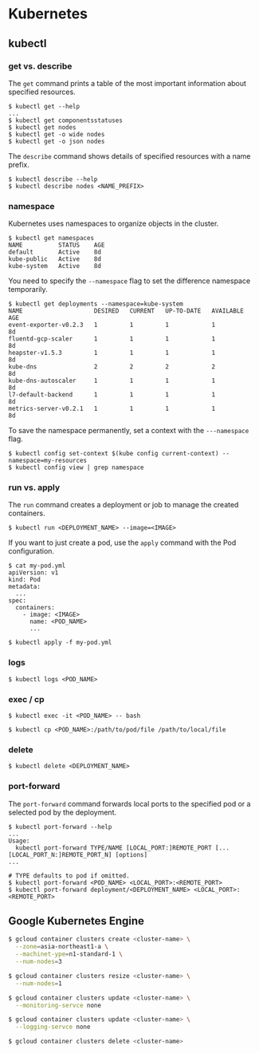 # Kubernetes

## kubectl

### get vs. describe

The `get` command prints a table of the most important information about specified resources.

```
$ kubectl get --help
...
$ kubectl get componentsstatuses
$ kubectl get nodes
$ kubectl get -o wide nodes
$ kubectl get -o json nodes
```

The `describe` command shows details of specified resources with a name prefix.

```
$ kubectl describe --help
$ kubectl describe nodes <NAME_PREFIX>
```

### namespace

Kubernetes uses namespaces to organize objects in the cluster.

```
$ kubectl get namespaces
NAME          STATUS    AGE
default       Active    8d
kube-public   Active    8d
kube-system   Active    8d
```

You need to specify the `--namespace` flag to set the difference namespace temporarily.

```
$ kubectl get deployments --namespace=kube-system
NAME                    DESIRED   CURRENT   UP-TO-DATE   AVAILABLE   AGE
event-exporter-v0.2.3   1         1         1            1           8d
fluentd-gcp-scaler      1         1         1            1           8d
heapster-v1.5.3         1         1         1            1           8d
kube-dns                2         2         2            2           8d
kube-dns-autoscaler     1         1         1            1           8d
l7-default-backend      1         1         1            1           8d
metrics-server-v0.2.1   1         1         1            1           8d
```

To save the namespace permanently, set a context with the `---namespace` flag.

```
$ kubectl config set-context $(kube config current-context) --namespace=my-resources
$ kubectl config view | grep namespace
```

### run vs. apply

The `run` command creates a deployment or job to manage the created containers.

```
$ kubectl run <DEPLOYMENT_NAME> --image=<IMAGE>
```

If you want to just create a pod, use the `apply` command with the Pod configuration.

```
$ cat my-pod.yml
apiVersion: v1
kind: Pod
metadata:
  ...
spec:
  containers:
    - image: <IMAGE>
      name: <POD_NAME>
      ...

$ kubectl apply -f my-pod.yml
```

### logs

```
$ kubectl logs <POD_NAME>
```

### exec / cp

```
$ kubectl exec -it <POD_NAME> -- bash
```

```
$ kubectl cp <POD_NAME>:/path/to/pod/file /path/to/local/file
```

### delete

```
$ kubectl delete <DEPLOYMENT_NAME>
```

### port-forward

The `port-forward` command forwards local ports to the specified pod or a selected pod by the deployment.

```
$ kubectl port-forward --help
...
Usage:
  kubectl port-forward TYPE/NAME [LOCAL_PORT:]REMOTE_PORT [...[LOCAL_PORT_N:]REMOTE_PORT_N] [options]
...

# TYPE defaults to pod if omitted.
$ kubectl port-forward <POD_NAME> <LOCAL_PORT>:<REMOTE_PORT>
$ kubectl port-forward deployment/<DEPLOYMENT_NAME> <LOCAL_PORT>:<REMOTE_PORT>
```

## Google Kubernetes Engine

```sh
$ gcloud container clusters create <cluster-name> \
  --zone=asia-northeast1-a \
  --machinet-ype=n1-standard-1 \
  --num-nodes=3

$ gcloud container clusters resize <cluster-name> \
  --num-nodes=1

$ gcloud container clusters update <cluster-name> \
  --monitoring-servce none

$ gcloud container clusters update <cluster-name> \
  --logging-servce none

$ gcloud container clusters delete <cluster-name>
```
